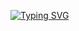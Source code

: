 [![Typing SVG](https://readme-typing-svg.demolab.com/?lines=Welcome+to+my+Home;Dota+offlaner+who+retired+early )](https://git.io/typing-svg)
